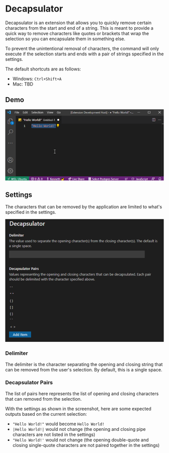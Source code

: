 # Decapsulator

Decapsulator is an extension that allows you to quickly remove certain characters from the start and end of a string. This is meant to provide a quick way to remove characters like quotes or brackets that wrap the selection so you can encapsulate them in something else.

To prevent the unintentional removal of characters, the command will only execute if the selection starts and ends with a pair of strings specified in the settings.

The default shortcuts are as follows:

- Windows: `Ctrl+Shift+A`
- Mac: TBD

## Demo

![Demo of Decapsulator](./decapsulator-demo.gif)

## Settings

The characters that can be removed by the application are limited to what's specified in the settings.

![Demo of Decapsulator](./decapsulator-settings.png)

### Delimiter

The delimiter is the character separating the opening and closing string that can be removed from the user's selection. By default, this is a single space.

### Decapsulator Pairs

The list of pairs here represents the list of opening and closing characters that can removed from the selection.

With the settings as shown in the screenshot, here are some expected outputs based on the current selection:

- `"Hello World!"` would become `Hello World!`
- `|Hello World!|` would not change (the opening and closing pipe characters are not listed in the settings)
- `"Hello World!'` would not change (the opening double-quote and closing single-quote characters are not paired together in the settings)
